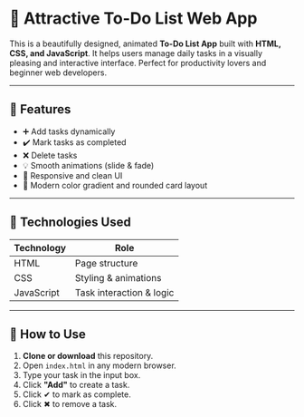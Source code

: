 # 📝 Attractive To-Do List Web App

This is a beautifully designed, animated **To-Do List App** built with **HTML, CSS, and JavaScript**. It helps users manage daily tasks in a visually pleasing and interactive interface. Perfect for productivity lovers and beginner web developers.

---

## 🌟 Features

- ➕ Add tasks dynamically
- ✔️ Mark tasks as completed
- ❌ Delete tasks
- 💡 Smooth animations (slide & fade)
- 📱 Responsive and clean UI
- 🎨 Modern color gradient and rounded card layout

---

## 🔧 Technologies Used

| Technology | Role                      |
|------------|---------------------------|
| HTML       | Page structure            |
| CSS        | Styling & animations      |
| JavaScript | Task interaction & logic  |

---

## 🚀 How to Use

1. **Clone or download** this repository.
2. Open `index.html` in any modern browser.
3. Type your task in the input box.
4. Click **"Add"** to create a task.
5. Click ✔ to mark as complete.
6. Click ✖ to remove a task.
